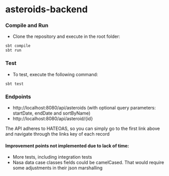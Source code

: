# asteroids-backend

### Compile and Run
* Clone the repository and execute in the root folder:

```
sbt compile
sbt run
```

### Test
* To test, execute the following command:
```
sbt test
```

### Endpoints
* http://localhost:8080/api/asteroids (with optional query parameters: startDate, endDate and sortByName)
* http://localhost:8080/api/asteroid/{id}

The API adheres to HATEOAS, so you can simply go to the first link above and navigate through the links key of each record

#### Improvement points not implemented due to lack of time:
* More tests, including integration tests
* Nasa data case classes fields could be camelCased. That would require some adjustments in their json marshalling